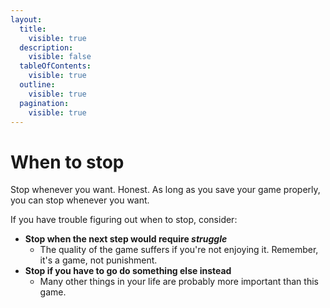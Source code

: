 ```yaml
---
layout:
  title:
    visible: true
  description:
    visible: false
  tableOfContents:
    visible: true
  outline:
    visible: true
  pagination:
    visible: true
---
```


# When to stop

Stop whenever you want. Honest. As long as you save your game properly, you can stop whenever you want.

If you have trouble figuring out when to stop, consider:

* **Stop when the next step would require&#x20;**_**struggle**_
  * The quality of the game suffers if you're not enjoying it. Remember, it's a game, not punishment.
* **Stop if you have to go do something else instead**
  * Many other things in your life are probably more important than this game.
